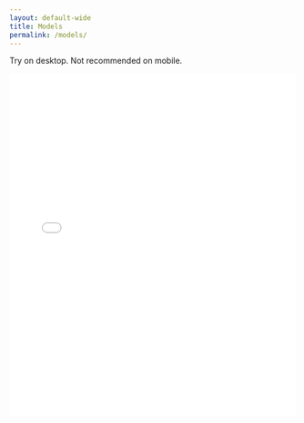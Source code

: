 ```yaml
---
layout: default-wide
title: Models
permalink: /models/
---
```

Try on desktop. Not recommended on mobile.

<div class="embed-iframe">
  <iframe src="/models.html" frameborder="0" style="width: 100%; height: 600px;"></iframe>
</div>
